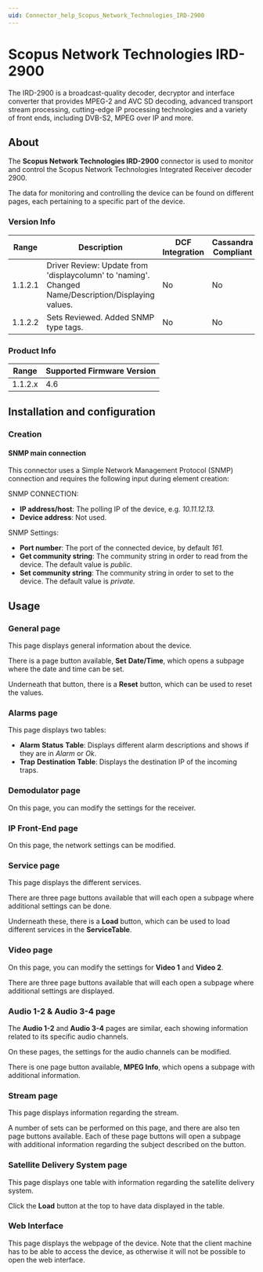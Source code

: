 ```yaml
---
uid: Connector_help_Scopus_Network_Technologies_IRD-2900
---
```


# Scopus Network Technologies IRD-2900

The IRD-2900 is a broadcast-quality decoder, decryptor and interface converter that provides MPEG-2 and AVC SD decoding, advanced transport stream processing, cutting-edge IP processing technologies and a variety of front ends, including DVB-S2, MPEG over IP and more.

## About

The **Scopus Network Technologies IRD-2900** connector is used to monitor and control the Scopus Network Technologies Integrated Receiver decoder 2900.

The data for monitoring and controlling the device can be found on different pages, each pertaining to a specific part of the device.

### Version Info

| **Range** | **Description**                                                                                     | **DCF Integration** | **Cassandra Compliant** |
|------------------|-----------------------------------------------------------------------------------------------------|---------------------|-------------------------|
| 1.1.2.1          | Driver Review: Update from 'displaycolumn' to 'naming'. Changed Name/Description/Displaying values. | No                  | No                      |
| 1.1.2.2          | Sets Reviewed. Added SNMP type tags.                                                                | No                  | No                      |

### Product Info

| Range | Supported Firmware Version |
|------------------|-----------------------------|
| 1.1.2.x          | 4.6                         |

## Installation and configuration

### Creation

#### SNMP main connection

This connector uses a Simple Network Management Protocol (SNMP) connection and requires the following input during element creation:

SNMP CONNECTION:

- **IP address/host**: The polling IP of the device, e.g. *10.11.12.13.*
- **Device address**: Not used.

SNMP Settings:

- **Port number**: The port of the connected device, by default *161.*
- **Get community string**: The community string in order to read from the device. The default value is *public*.
- **Set community string**: The community string in order to set to the device. The default value is *private.*

## Usage

### General page

This page displays general information about the device.

There is a page button available, **Set** **Date/Time**, which opens a subpage where the date and time can be set.

Underneath that button, there is a **Reset** button, which can be used to reset the values.

### Alarms page

This page displays two tables:

- **Alarm** **Status** **Table**: Displays different alarm descriptions and shows if they are in *Alarm* or *Ok*.
- **Trap** **Destination** **Table**: Displays the destination IP of the incoming traps.

### Demodulator page

On this page, you can modify the settings for the receiver.

### IP Front-End page

On this page, the network settings can be modified.

### Service page

This page displays the different services.

There are three page buttons available that will each open a subpage where additional settings can be done.

Underneath these, there is a **Load** button, which can be used to load different services in the **ServiceTable**.

### Video page

On this page, you can modify the settings for **Video 1** and **Video 2**.

There are three page buttons available that will each open a subpage where additional settings are displayed.

### Audio 1-2 & Audio 3-4 page

The **Audio 1-2** and **Audio 3-4** pages are similar, each showing information related to its specific audio channels.

On these pages, the settings for the audio channels can be modified.

There is one page button available, **MPEG Info**, which opens a subpage with additional information.

### Stream page

This page displays information regarding the stream.

A number of sets can be performed on this page, and there are also ten page buttons available. Each of these page buttons will open a subpage with additional information regarding the subject described on the button.

### Satellite Delivery System page

This page displays one table with information regarding the satellite delivery system.

Click the **Load** button at the top to have data displayed in the table.

### Web Interface

This page displays the webpage of the device. Note that the client machine has to be able to access the device, as otherwise it will not be possible to open the web interface.
